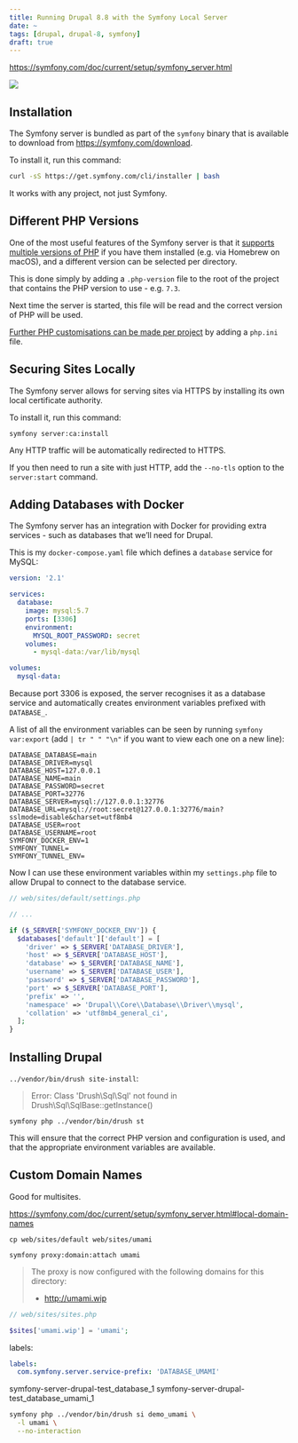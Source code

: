```yaml
---
title: Running Drupal 8.8 with the Symfony Local Server
date: ~
tags: [drupal, drupal-8, symfony]
draft: true
---
```


https://symfony.com/doc/current/setup/symfony_server.html

![](/iimages/blog/drupal-symfony-server/terminal.png)

## Installation

The Symfony server is bundled as part of the `symfony` binary that is available to download from <https://symfony.com/download>.

To install it, run this command:

```bash
curl -sS https://get.symfony.com/cli/installer | bash
```

It works with any project, not just Symfony.

## Different PHP Versions

One of the most useful features of the Symfony server is that it [supports multiple versions of PHP](https://symfony.com/doc/current/setup/symfony_server.html#different-php-settings-per-project) if you have them installed (e.g. via Homebrew on macOS), and a different version can be selected per directory.

This is done simply by adding a `.php-version` file to the root of the project that contains the PHP version to use - e.g. `7.3`.

Next time the server is started, this file will be read and the correct version of PHP will be used.

[Further PHP customisations can be made per project](https://symfony.com/doc/current/setup/symfony_server.html#overriding-php-config-options-per-project)  by adding a `php.ini` file.

## Securing Sites Locally

The Symfony server allows for serving sites via HTTPS by installing its own local certificate authority.

To install it, run this command:

```
symfony server:ca:install
```

Any HTTP traffic will be automatically redirected to HTTPS.

If you then need to run a site with just HTTP, add the `--no-tls` option to the `server:start` command.

## Adding Databases with Docker

The Symfony server has an integration with Docker for providing extra services - such as databases that we’ll need for Drupal.

This is my `docker-compose.yaml` file which defines a `database` service for MySQL:

```yaml
version: '2.1'

services:
  database:
    image: mysql:5.7
    ports: [3306]
    environment:
      MYSQL_ROOT_PASSWORD: secret
    volumes:
      - mysql-data:/var/lib/mysql

volumes:
  mysql-data:
```

 Because port 3306 is exposed, the server recognises it as a database service and automatically creates environment variables prefixed with `DATABASE_`.
 
 A list of all the environment variables can be seen by running `symfony var:export` (add `| tr " " "\n"` if you want to view each one on a new line):

```dotenv
DATABASE_DATABASE=main
DATABASE_DRIVER=mysql
DATABASE_HOST=127.0.0.1
DATABASE_NAME=main
DATABASE_PASSWORD=secret
DATABASE_PORT=32776
DATABASE_SERVER=mysql://127.0.0.1:32776
DATABASE_URL=mysql://root:secret@127.0.0.1:32776/main?sslmode=disable&charset=utf8mb4
DATABASE_USER=root
DATABASE_USERNAME=root
SYMFONY_DOCKER_ENV=1
SYMFONY_TUNNEL=
SYMFONY_TUNNEL_ENV=
```

Now I can use these environment variables within my `settings.php` file to allow Drupal to connect to the database service.

```php
// web/sites/default/settings.php

// ...

if ($_SERVER['SYMFONY_DOCKER_ENV']) {
  $databases['default']['default'] = [
    'driver' => $_SERVER['DATABASE_DRIVER'],
    'host' => $_SERVER['DATABASE_HOST'],
    'database' => $_SERVER['DATABASE_NAME'],
    'username' => $_SERVER['DATABASE_USER'],
    'password' => $_SERVER['DATABASE_PASSWORD'],
    'port' => $_SERVER['DATABASE_PORT'],
    'prefix' => '',
    'namespace' => 'Drupal\\Core\\Database\\Driver\\mysql',
    'collation' => 'utf8mb4_general_ci',
  ];
}
```

## Installing Drupal

`../vendor/bin/drush site-install`:

> Error: Class 'Drush\Sql\Sql' not found in Drush\Sql\SqlBase::getInstance()

`symfony php ../vendor/bin/drush st`

This will ensure that the correct PHP version and configuration is used, and that the appropriate environment variables are available.

## Custom Domain Names

Good for multisites.

https://symfony.com/doc/current/setup/symfony_server.html#local-domain-names

```
cp web/sites/default web/sites/umami
```

`symfony proxy:domain:attach umami`

> The proxy is now configured with the following domains for this directory:
> * http://umami.wip

```php
// web/sites/sites.php

$sites['umami.wip'] = 'umami';
```

labels:

```yaml
labels:
  com.symfony.server.service-prefix: 'DATABASE_UMAMI'
```

symfony-server-drupal-test_database_1
symfony-server-drupal-test_database_umami_1


```bash
symfony php ../vendor/bin/drush si demo_umami \
  -l umami \
  --no-interaction
```
